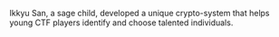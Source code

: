 Ikkyu San, a sage child, developed a unique crypto-system that helps young CTF players identify and choose talented individuals.
